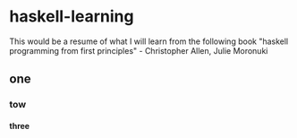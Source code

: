 # haskell-learning
This would be a resume of what I will learn from the following book "haskell programming from first principles" - Christopher Allen, Julie Moronuki 

## one
### tow

#### three